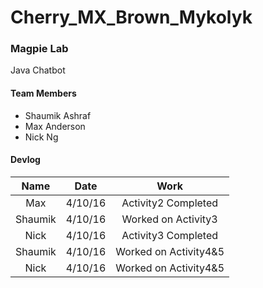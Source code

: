 # Cherry_MX_Brown_Mykolyk

### Magpie Lab 
Java Chatbot

#### Team Members
 - Shaumik Ashraf
 - Max Anderson
 - Nick Ng

#### Devlog
|Name       |Date        | Work                            |
|:---------:|:----------:|:-------------------------------:|
| Max       | 4/10/16    | Activity2 Completed             |
| Shaumik   | 4/10/16    | Worked on Activity3             |
| Nick      | 4/10/16    | Activity3 Completed             |
| Shaumik   | 4/10/16    | Worked on Activity4&5           |
| Nick      | 4/10/16    | Worked on Activity4&5           |
